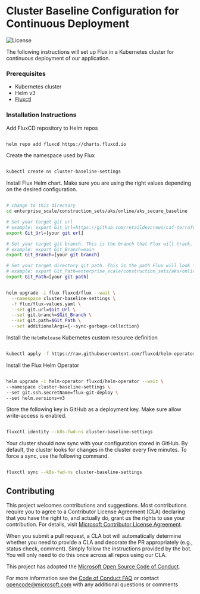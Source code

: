 # Cluster Baseline Configuration for Continuous Deployment
![License](https://img.shields.io/badge/license-MIT-green.svg)


The following instructions will set up Flux in a Kubernetes cluster for continuous deployment of our application.

### Prerequisites

- Kubernetes cluster
- Helm v3
- [Fluxctl](https://docs.fluxcd.io/en/1.18.0/references/fluxctl.html)


### Installation Instructions

Add FluxCD repository to Helm repos

```bash

helm repo add fluxcd https://charts.fluxcd.io

```

Create the namespace used by Flux

``` bash

kubectl create ns cluster-baseline-settings

```

Install Flux Helm chart. Make sure you are using the right values depending on the desired configuration.
```bash

# change to this directory
cd enterprise_scale/construction_sets/aks/online/aks_secure_baseline

# Set your target git url
# example: export Git_Url=https://github.com/retaildevcrews/caf-terraform-landingzones-starter.git
export Git_Url=[your git url]

# Set your target git branch. This is the branch that Flux will track.
# example: export Git_Branch=main
export Git_Branch=[your git branch]

# Set your target directory git path. This is the path Flux will look for yaml to be applied in the cluster.
# example: export Git_Path=enterprise_scale/construction_sets/aks/online/aks_secure_baseline/cluster-baseline-settings
export Git_Path=[your git path]


helm upgrade -i flux fluxcd/flux --wait \
  --namespace cluster-baseline-settings \
  -f flux/flux-values.yaml \
  --set git.url=$Git_Url \
  --set git.branch=$Git_Branch \
  --set git.path=$Git_Path \
  --set additionalArgs={--sync-garbage-collection}

```

Install the `HelmRelease` Kubernetes custom resource definition
```bash

kubectl apply -f https://raw.githubusercontent.com/fluxcd/helm-operator/master/deploy/crds.yaml

```
Install the Flux Helm Operator
``` bash

helm upgrade -i helm-operator fluxcd/helm-operator --wait \
--namespace cluster-baseline-settings \
--set git.ssh.secretName=flux-git-deploy \
--set helm.versions=v3

```

Store the following key in GitHub as a deployment key. Make sure allow write-access is enabled.

 ``` bash

fluxctl identity --k8s-fwd-ns cluster-baseline-settings

```

Your cluster should now sync with your configuration stored in GitHub. By default, the cluster looks for changes in the cluster every five minutes. To force a sync, use the following command.
``` bash

fluxctl sync --k8s-fwd-ns cluster-baseline-settings

```

## Contributing

This project welcomes contributions and suggestions. Most contributions require you to agree to a
Contributor License Agreement (CLA) declaring that you have the right to, and actually do, grant us
the rights to use your contribution. For details, visit [Microsoft Contributor License Agreement](https://cla.opensource.microsoft.com).

When you submit a pull request, a CLA bot will automatically determine whether you need to provide
a CLA and decorate the PR appropriately (e.g., status check, comment). Simply follow the instructions
provided by the bot. You will only need to do this once across all repos using our CLA.

This project has adopted the [Microsoft Open Source Code of Conduct](https://opensource.microsoft.com/codeofconduct/).

For more information see the [Code of Conduct FAQ](https://opensource.microsoft.com/codeofconduct/faq/) or
contact [opencode@microsoft.com](mailto:opencode@microsoft.com) with any additional questions or comments

